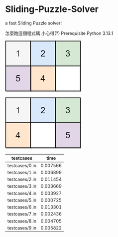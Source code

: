 # Sliding-Puzzle-Solver
a fast Sliding Puzzle solver!

怎麼跑這個程式碼
小心得(?)
Prerequisite
Python 3.13.1

![image](Images/upload_7f21dfecd34c84120d4119dc617d05ea.png)

![image](Images/upload_11b36fc704f1ca14f87924b7f715a0b5.png)

|      testcases       |    time     |
|  ------------------  | ----------- |
|    testcases/0.in    |  0.007566   |
|    testcases/1.in    |  0.006899   |
|    testcases/2.in    |  0.011454   |
|    testcases/3.in    |  0.003669   |
|    testcases/4.in    |  0.003927   |
|    testcases/5.in    |  0.000725   |
|    testcases/6.in    |  0.013301   |
|    testcases/7.in    |  0.002436   |
|    testcases/8.in    |  0.004705   |
|    testcases/9.in    |  0.005822   |
